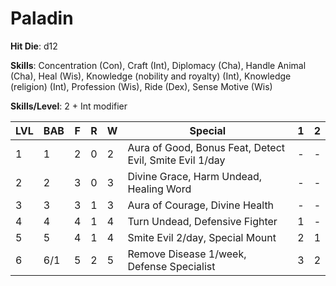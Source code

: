 # Paladin

**Hit Die**: d12

**Skills**: Concentration (Con), Craft (Int), Diplomacy (Cha), Handle Animal (Cha), Heal (Wis), Knowledge (nobility and royalty) (Int), Knowledge (religion) (Int), Profession (Wis), Ride (Dex), Sense Motive (Wis)

**Skills/Level**: 2 + Int modifier

LVL | BAB | F | R | W | Special | 1 | 2 
--- | --- | - | - | - | ------- | - | -
1   | 1   | 2 | 0 | 2 | Aura of Good, Bonus Feat, Detect Evil, Smite Evil 1/day | - | -  
2   | 2   | 3 | 0 | 3 | Divine Grace, Harm Undead, Healing Word | - | -  
3   | 3   | 3 | 1 | 3 | Aura of Courage, Divine Health | - | -
4   | 4   | 4 | 1 | 4 | Turn Undead, Defensive Fighter | 1 | -
5   | 5   | 4 | 1 | 4 | Smite Evil 2/day, Special Mount | 2 | 1
6   | 6/1 | 5 | 2 | 5 | Remove Disease 1/week, Defense Specialist | 3 | 2